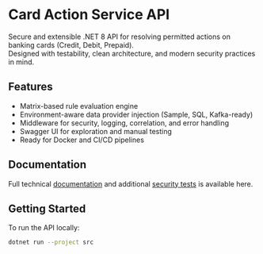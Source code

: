 # Card Action Service API

Secure and extensible .NET 8 API for resolving permitted actions on banking cards (Credit, Debit, Prepaid).  
Designed with testability, clean architecture, and modern security practices in mind.

## Features

- Matrix-based rule evaluation engine
- Environment-aware data provider injection (Sample, SQL, Kafka-ready)
- Middleware for security, logging, correlation, and error handling
- Swagger UI for exploration and manual testing
- Ready for Docker and CI/CD pipelines

## Documentation

Full technical [documentation](https://MariuszJanowiak.github.io/card-action-service/) and additional [security tests](https://github.com/MariuszJanowiak/card-action-service-security) is available here.

## Getting Started

To run the API locally:

```bash
dotnet run --project src
